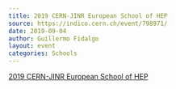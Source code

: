 ```yaml
---
title: 2019 CERN-JINR European School of HEP
source: https://indico.cern.ch/event/798971/
date: 2019-09-04
author: Guillermo Fidalgo
layout: event
categories: Schools
---
```

[2019 CERN-JINR European School of HEP](https://indico.cern.ch/event/798971/)
